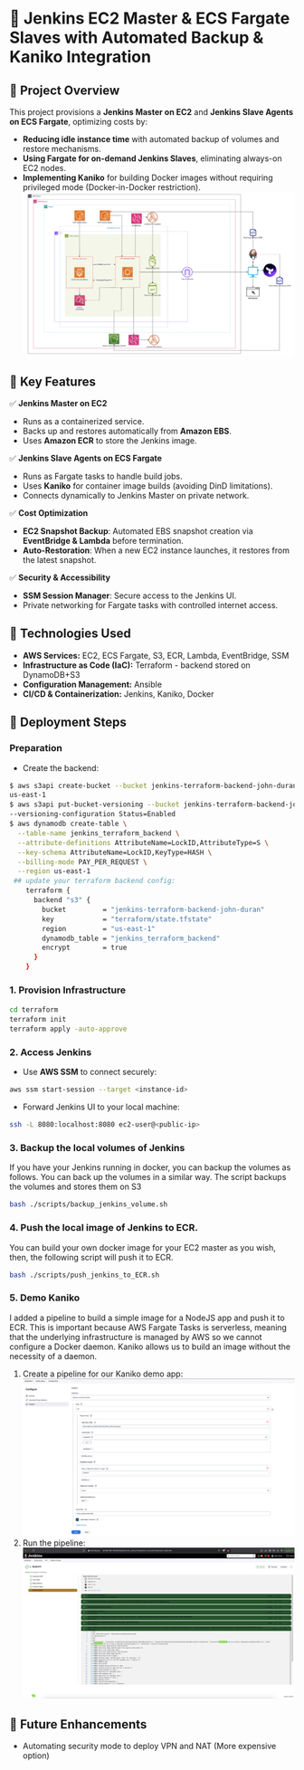 # 🚀 Jenkins EC2 Master & ECS Fargate Slaves with Automated Backup & Kaniko Integration

## 📌 Project Overview
This project provisions a **Jenkins Master on EC2** and **Jenkins Slave Agents on ECS Fargate**, optimizing costs by:
- **Reducing idle instance time** with automated backup of volumes and restore mechanisms.
- **Using Fargate for on-demand Jenkins Slaves**, eliminating always-on EC2 nodes.
- **Implementing Kaniko** for building Docker images without requiring privileged mode (Docker-in-Docker restriction).
![Setup](./resources/Jenkins_ECS.jpg)

## 🎯 Key Features
✅ **Jenkins Master on EC2**
- Runs as a containerized service.
- Backs up and restores automatically from **Amazon EBS**.
- Uses **Amazon ECR** to store the Jenkins image.

✅ **Jenkins Slave Agents on ECS Fargate**
- Runs as Fargate tasks to handle build jobs.
- Uses **Kaniko** for container image builds (avoiding DinD limitations).
- Connects dynamically to Jenkins Master on private network.

✅ **Cost Optimization**
- **EC2 Snapshot Backup**: Automated EBS snapshot creation via **EventBridge & Lambda** before termination.
- **Auto-Restoration**: When a new EC2 instance launches, it restores from the latest snapshot.

✅ **Security & Accessibility**
- **SSM Session Manager**: Secure access to the Jenkins UI.
- Private networking for Fargate tasks with controlled internet access.

## 🔧 Technologies Used
- **AWS Services:** EC2, ECS Fargate, S3, ECR, Lambda, EventBridge, SSM
- **Infrastructure as Code (IaC):** Terraform - backend stored on DynamoDB+S3
- **Configuration Management:** Ansible
- **CI/CD & Containerization:** Jenkins, Kaniko, Docker

## 🚀 Deployment Steps
### Preparation
- Create the backend:
```bash
$ aws s3api create-bucket --bucket jenkins-terraform-backend-john-duran --region 
us-east-1
$ aws s3api put-bucket-versioning --bucket jenkins-terraform-backend-john-duran 
--versioning-configuration Status=Enabled
$ aws dynamodb create-table \
  --table-name jenkins_terraform_backend \
  --attribute-definitions AttributeName=LockID,AttributeType=S \
  --key-schema AttributeName=LockID,KeyType=HASH \
  --billing-mode PAY_PER_REQUEST \
  --region us-east-1
 ## update your terraform backend config:
 	terraform {
	  backend "s3" {
	    bucket         = "jenkins-terraform-backend-john-duran"
	    key            = "terraform/state.tfstate"
	    region         = "us-east-1"
	    dynamodb_table = "jenkins_terraform_backend"
	    encrypt        = true
	  }
	}
```

### 1. Provision Infrastructure
```sh
cd terraform
terraform init
terraform apply -auto-approve
```
### 2. Access Jenkins
- Use **AWS SSM** to connect securely:
```sh
aws ssm start-session --target <instance-id>
```
- Forward Jenkins UI to your local machine:
```sh
ssh -L 8080:localhost:8080 ec2-user@<public-ip>
```
### 3. Backup the local volumes of Jenkins 
If you have your Jenkins running in docker, you can backup the volumes as follows. You can back up the volumes in a similar way. The script backups the volumes and stores them on S3
```sh
bash ./scripts/backup_jenkins_volume.sh
```
### 4. Push the local image of Jenkins to ECR. 
You can build your own docker image for your EC2 master as you wish, then, the following script will push it to ECR.
```sh
bash ./scripts/push_jenkins_to_ECR.sh
```
### 5. Demo Kaniko
I added a pipeline to build a simple image for a NodeJS app and push it to ECR. This is important because AWS Fargate Tasks is serverless, meaning that the underlying infrastructure is managed by AWS so we cannot configure a Docker daemon. Kaniko allows us to build an image without the necessity of a daemon. 
1. Create a pipeline for our Kaniko demo app:
   ![Setup](./resources/kaniko_demo.jpg)
3. Run the pipeline:
   ![Setup](./resources/kaniko_2_demo.jpg)
   

## 📌 Future Enhancements
- Automating security mode to deploy VPN and NAT (More expensive option)

